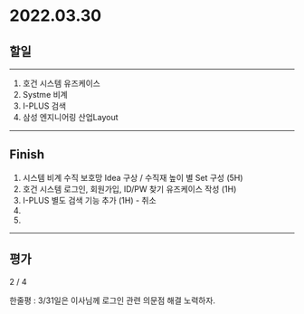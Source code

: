 # 2022.03.30

## 할일

------

1. 호건 시스템 유즈케이스
2. Systme 비계
3. I-PLUS 검색 
4. 삼성 엔지니어링 산업Layout





------

## Finish

1. 시스템 비계 수직 보호망 Idea 구상 / 수직재 높이 별 Set 구성 (5H)
2. 호건 시스템 로그인, 회원가입, ID/PW 찾기 유즈케이스 작성 (1H)
3. I-PLUS 별도 검색 기능 추가 (1H) - 취소
4. 
5. 


------

## 평가

2 / 4

한줄평 : 3/31일은 이사님께 로그인 관련 의문점 해결 노력하자.
